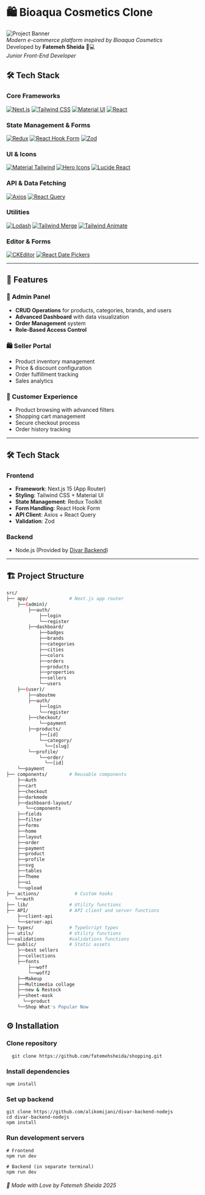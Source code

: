 # 🛍️ Bioaqua Cosmetics Clone

![Project Banner](https://encrypted-tbn0.gstatic.com/images?q=tbn:ANd9GcTPnRupECchBvuidZXZjhy_X-i918AD8fE5_g&s)  
*Modern e-commerce platform inspired by Bioaqua Cosmetics*  
Developed by **Fatemeh Sheida** 👩💻  
*Junior Front-End Developer*

## 🛠️ Tech Stack

### Core Frameworks
[![Next.js](https://img.shields.io/badge/Next.js-15.1.6-000000?style=flat&logo=next.js)](https://nextjs.org/)
[![Tailwind CSS](https://img.shields.io/badge/Tailwind_CSS-3.4.17-38B2AC?style=flat&logo=tailwind-css)](https://tailwindcss.com/)
[![Material UI](https://img.shields.io/badge/Material_UI-6.4.4-007FFF?style=flat&logo=mui)](https://mui.com/)
[![React](https://img.shields.io/badge/React-19.0.0-61DAFB?style=flat&logo=react)](https://reactjs.org/)

### State Management & Forms
[![Redux](https://img.shields.io/badge/Redux-5.0.1-764ABC?style=flat&logo=redux)](https://redux.js.org/)
[![React Hook Form](https://img.shields.io/badge/React_Hook_Form-7.54.2-EC5990?style=flat)](https://react-hook-form.com/)
[![Zod](https://img.shields.io/badge/Zod-3.24.1-1E90FF?style=flat)](https://zod.dev/)

### UI & Icons
[![Material Tailwind](https://img.shields.io/badge/Material_Tailwind-2.1.10-06B6D4?style=flat)](https://material-tailwind.com/)
[![Hero Icons](https://img.shields.io/badge/Hero_Icons-2.2.0-FF4081?style=flat)](https://heroicons.com/)
[![Lucide React](https://img.shields.io/badge/Lucide_React-0.473.0-FF6F61?style=flat)](https://lucide.dev/)

### API & Data Fetching
[![Axios](https://img.shields.io/badge/Axios-1.7.9-5A29E4?style=flat)](https://axios-http.com/)
[![React Query](https://img.shields.io/badge/React_Query-5.64.2-FF4154?style=flat)](https://tanstack.com/query)

### Utilities
[![Lodash](https://img.shields.io/badge/Lodash-4.17.21-3492FF?style=flat)](https://lodash.com/)
[![Tailwind Merge](https://img.shields.io/badge/Tailwind_Merge-2.6.0-38B2AC?style=flat)](https://github.com/dcastil/tailwind-merge)
[![Tailwind Animate](https://img.shields.io/badge/Tailwind_Animate-1.0.7-38B2AC?style=flat)](https://github.com/jamiebuilds/tailwindcss-animate)

### Editor & Forms
[![CKEditor](https://img.shields.io/badge/CKEditor-44.2.0-0287D0?style=flat)](https://ckeditor.com/)
[![React Date Pickers](https://img.shields.io/badge/React_Date_Pickers-7.26.0-007FFF?style=flat)](https://mui.com/x/react-date-pickers/)



---

## 🚀 Features

### 👑 Admin Panel
- **CRUD Operations** for products, categories, brands, and users
- **Advanced Dashboard** with data visualization
- **Order Management** system
- **Role-Based Access Control**

### 🛍 Seller Portal
- Product inventory management
- Price & discount configuration
- Order fulfillment tracking
- Sales analytics

### 👤 Customer Experience
- Product browsing with advanced filters
- Shopping cart management
- Secure checkout process
- Order history tracking

---

## 🛠 Tech Stack

### Frontend
- **Framework**: Next.js 15 (App Router)
- **Styling**: Tailwind CSS + Material UI
- **State Management**: Redux Toolkit
- **Form Handling**: React Hook Form
- **API Client**: Axios + React Query
- **Validation**: Zod

### Backend
- Node.js (Provided by [Divar Backend](https://github.com/alikomijani/divar-backend-nodejs))

---

## 🏗️ Project Structure

```bash
src/
├── app/               # Next.js app router
    ├──(admin)/
        ├──auth/
            ├──login
            └──register
        ├──dashboard/
            ├──badges
            ├──brands
            ├──categories
            ├──cities
            ├──colors
            ├──orders
            ├──products
            ├──properties
            ├──sellers
            └──users
    ├──(user)/
        ├──aboutme
        ├──auth/
            ├──login
            └──register
        ├──checkout/
            └──payment
        ├──products/
            ├──[id]
            └──category/
              └──[slug]
        └──profile/
            └──order/
              └──[id]
    └──payment
├── components/        # Reusable components
    ├──Auth
    ├──cart
    ├──checkout
    ├──darkmode
    ├──dashboard-layout/
       └──components
    ├──fields
    ├──filter
    ├──forms
    ├──home
    ├──layout
    ├──order
    ├──payment
    ├──product
    ├──profile
    ├──svg
    ├──tables
    ├──Theme
    ├──ui
    └──upload
├── actions/             # Custom hooks
   └──auth
├── lib/               # Utility functions
├── API/               # API client and server functions
    ├──client-api
    └──server-api
├── types/             # TypeScript types
├── utils/             # Utility functions
├──validations         #validations functions
└── public/            # Static assets
    ├──best sellers
    ├──collections
    ├──fonts
        ├──woff
        └──woff2
    ├──Makeup
    ├──Multimedia collage
    ├──new & Restock
    ├──sheet-mask
      └──product
    └──Shop What's Popular Now
```

## ⚙️ Installation
### Clone repository

```
  git clone https://github.com/fatemehsheida/shopping.git
```
### Install dependencies

```
npm install
```
### Set up backend
```
git clone https://github.com/alikomijani/divar-backend-nodejs
cd divar-backend-nodejs
npm install
```
### Run development servers


```
# Frontend
npm run dev

# Backend (in separate terminal)
npm run dev
```


###### 💖 *Made with Love by Fatemeh Sheida 2025*


